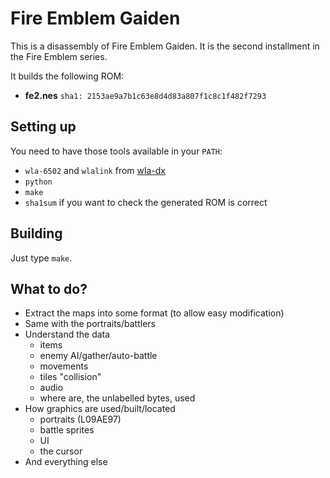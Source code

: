 # Fire Emblem Gaiden

This is a disassembly of Fire Emblem Gaiden. It is the second installment in the Fire Emblem series.

It builds the following ROM:

- **fe2.nes** `sha1: 2153ae9a7b1c63e8d4d83a807f1c8c1f482f7293`

## Setting up

You need to have those tools available in your `PATH`:
- `wla-6502` and `wlalink` from [wla-dx](https://github.com/vhelin/wla-dx)
- `python`
- `make`
- `sha1sum` if you want to check the generated ROM is correct

## Building

Just type `make`.

## What to do?

- Extract the maps into some format (to allow easy modification)
- Same with the portraits/battlers
- Understand the data
    - items
    - enemy AI/gather/auto-battle
    - movements
    - tiles "collision"
    - audio
    - where are, the unlabelled bytes, used
- How graphics are used/built/located
    - portraits (L09AE97)
    - battle sprites
    - UI
    - the cursor
- And everything else
